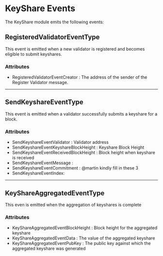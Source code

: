 # KeyShare Events

The KeyShare module emits the following events:

## RegisteredValidatorEventType

This event is emitted when a new validator is registered and becomes eligible to submit keyshares.

### Attributes

- RegisteredValidatorEventCreator : The address of the sender of the Register Validator message.

---

## SendKeyshareEventType

This event is emitted when a validator successfully submits a keyshare for a block.

### Attributes

- SendKeyshareEventValidator : Validator address
- SendKeyshareEventKeyshareBlockHeight : Keyshare Block Height
- SendKeyshareEventReceivedBlockHeight : Block height when keyshare is received
- SendKeyshareEventMessage : 
- SendKeyshareEventCommitment : @martin kindly fill in these 3
- SendKeyshareEventIndex: 

---

## KeyShareAggregatedEventType

This even is emitted when the aggregation of keyshares is complete

### Attributes

- KeyShareAggregatedEventBlockHeight : Block height for the aggregated keyshare
- KeyShareAggregatedEventData : The value of the aggregated keyshare
- KeyShareAggregatedEventPubKey : The public key against which the aggregated keyshare was generated
